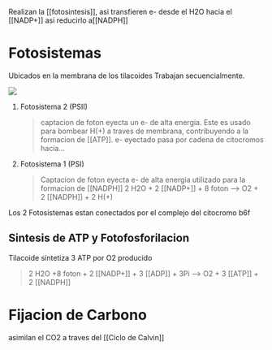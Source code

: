 Realizan la [[fotosintesis]], asi transfieren e- desde el H2O hacia el [[NADP+]] asi reducirlo a[[NADPH]]

# Fotosistemas

Ubicados en la membrana de los tilacoides
Trabajan secuencialmente.

![](https://i.imgur.com/CoZmsLj.png)

1. Fotosistema 2 (PSII)
    > captacion de foton eyecta un e- de alta energia. Este es usado para bombear H(+) a traves de membrana, contribuyendo a la formacion de [[ATP]]. e- eyectado pasa por cadena de citocromos hacia...
2. Fotosistema 1 (PSI)
    > Captacion de foton eyecta e- de alta energia utilizado para la formacion de [[NADPH]]
    > 2 H2O + 2 [[NADP+]] + 8 foton --> O2 + 2 [[NADPH]] + 2 H(+)

Los 2 Fotosistemas estan conectados por el complejo del citocromo b6f

## Sintesis de ATP y Fotofosforilacion 

Tilacoide sintetiza 3 ATP por O2 producido

> 2 H2O +8 foton + 2 [[NADP+]] + 3 [[ADP]] + 3Pi --> O2 + 3 [[ATP]] + 2 [[NADPH]]

# Fijacion de Carbono
asimilan el CO2 a traves del [[Ciclo de Calvin]]